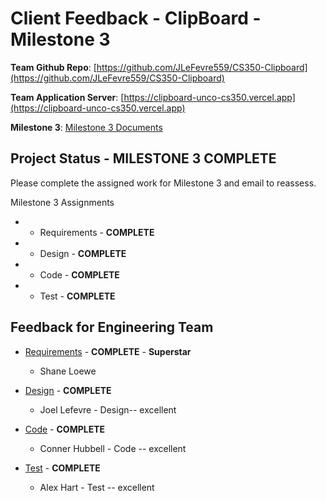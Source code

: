 # Client Feedback - ClipBoard - Milestone 3

**Team Github Repo**:  [https://github.com/JLeFevre559/CS350-Clipboard](https://github.com/JLeFevre559/CS350-Clipboard)

**Team Application Server**:  [https://clipboard-unco-cs350.vercel.app](https://clipboard-unco-cs350.vercel.app)

**Milestone 3**: [Milestone 3 Documents](https://github.com/JLeFevre559/CS350-Clipboard/tree/main/Documents/Milestone-3)

## Project Status - <b class="green p-2">MILESTONE 3 COMPLETE</b>


Please complete the assigned work for Milestone 3 and email to reassess.


Milestone 3 Assignments

*  - Requirements  - **COMPLETE**
*  - Design        - **COMPLETE**
*  - Code          - **COMPLETE**
*  - Test          - **COMPLETE**


## Feedback for Engineering Team

* [Requirements](https://github.com/JLeFevre559/CS350-Clipboard/tree/main/Documents/Milestone-3/Requirements) - **COMPLETE** -  <b class="green p-2">Superstar</b>
    - Shane Loewe 


* [Design](https://github.com/JLeFevre559/CS350-Clipboard/tree/main/Documents/Milestone-3/Design) - **COMPLETE**
    - Joel Lefevre - Design-- excellent

* [Code](https://github.com/JLeFevre559/CS350-Clipboard/tree/main/Documents/Milestone-3/Code) -  **COMPLETE**
    - Conner Hubbell - Code -- excellent

* [Test](https://github.com/JLeFevre559/CS350-Clipboard/tree/main/Documents/Milestone-3/Test) -  **COMPLETE**
    - Alex Hart - Test -- excellent
 
